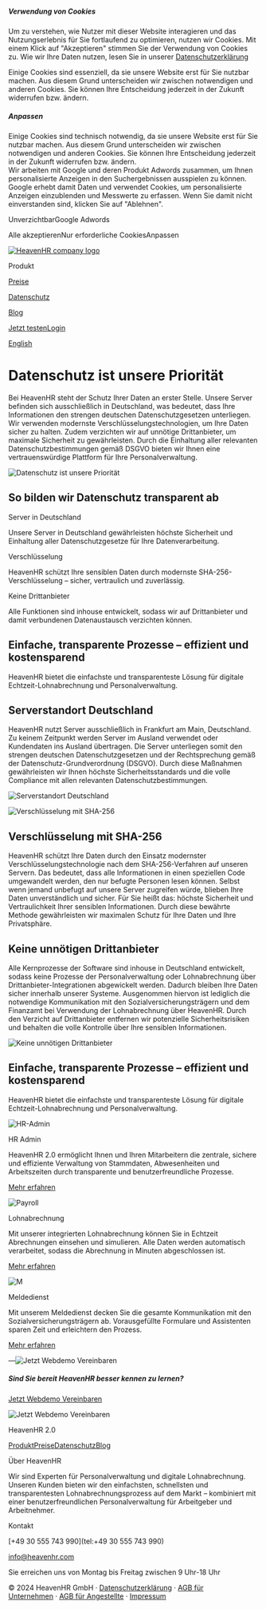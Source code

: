 ##### Verwendung von Cookies

Um zu verstehen, wie Nutzer mit dieser Website interagieren und das Nutzungserlebnis für Sie fortlaufend zu optimieren, nutzen wir Cookies. Mit einem Klick auf "Akzeptieren" stimmen Sie der Verwendung von Cookies zu. Wie wir Ihre Daten nutzen, lesen Sie in unserer [Datenschutzerklärung](https://www.heavenhr.com/web/DE/de/datenschutzerklaerung)  
  
Einige Cookies sind essenziell, da sie unsere Website erst für Sie nutzbar machen. Aus diesem Grund unterscheiden wir zwischen notwendigen und anderen Cookies. Sie können Ihre Entscheidung jederzeit in der Zukunft widerrufen bzw. ändern.

##### Anpassen

Einige Cookies sind technisch notwendig, da sie unsere Website erst für Sie nutzbar machen. Aus diesem Grund unterscheiden wir zwischen notwendigen und anderen Cookies. Sie können Ihre Entscheidung jederzeit in der Zukunft widerrufen bzw. ändern.  
Wir arbeiten mit Google und deren Produkt Adwords zusammen, um Ihnen personalisierte Anzeigen in den Suchergebnissen ausspielen zu können. Google erhebt damit Daten und verwendet Cookies, um personalisierte Anzeigen einzublenden und Messwerte zu erfassen. Wenn Sie damit nicht einverstanden sind, klicken Sie auf "Ablehnen".

UnverzichtbarGoogle Adwords

Alle akzeptierenNur erforderliche CookiesAnpassen

[![HeavenHR company logo](/web/heaven_hr2_logo.png)](https://www.heavenhr.com/web/DE/de)

Produkt

[Preise](https://www.heavenhr.com/web/DE/de/preise)

[Datenschutz](https://www.heavenhr.com/web/DE/de/datenschutz)

[Blog](https://blog.heavenhr.de/)

[Jetzt testen](https://www.heavenhr.com/web/DE/de/registrieren)[Login](https://www.heavenhr.com/web/DE/de/login)

[English](https://www.heavenhr.com/web/EN/en/data-protection)

Datenschutz ist unsere Priorität
================================

Bei HeavenHR steht der Schutz Ihrer Daten an erster Stelle. Unsere Server befinden sich ausschließlich in Deutschland, was bedeutet, dass Ihre Informationen den strengen deutschen Datenschutzgesetzen unterliegen. Wir verwenden modernste Verschlüsselungstechnologien, um Ihre Daten sicher zu halten. Zudem verzichten wir auf unnötige Drittanbieter, um maximale Sicherheit zu gewährleisten. Durch die Einhaltung aller relevanten Datenschutzbestimmungen gemäß DSGVO bieten wir Ihnen eine vertrauenswürdige Plattform für Ihre Personalverwaltung.

![Datenschutz ist unsere Priorität](/web/data-protection-01b.png)

So bilden wir Datenschutz transparent ab
----------------------------------------

Server in Deutschland

Unsere Server in Deutschland gewährleisten höchste Sicherheit und Einhaltung aller Datenschutzgesetze für Ihre Datenverarbeitung.

Verschlüsselung

HeavenHR schützt Ihre sensiblen Daten durch modernste SHA-256-Verschlüsselung – sicher, vertraulich und zuverlässig.

Keine Drittanbieter

Alle Funktionen sind inhouse entwickelt, sodass wir auf Drittanbieter und damit verbundenen Datenaustausch verzichten können.

Einfache, transparente Prozesse – effizient und kostensparend
-------------------------------------------------------------

HeavenHR bietet die einfachste und transparenteste Lösung für digitale Echtzeit-Lohnabrechnung und Personalverwaltung.

Serverstandort Deutschland
--------------------------

HeavenHR nutzt Server ausschließlich in Frankfurt am Main, Deutschland. Zu keinem Zeitpunkt werden Server im Ausland verwendet oder Kundendaten ins Ausland übertragen. Die Server unterliegen somit den strengen deutschen Datenschutzgesetzen und der Rechtsprechung gemäß der Datenschutz-Grundverordnung (DSGVO). Durch diese Maßnahmen gewährleisten wir Ihnen höchste Sicherheitsstandards und die volle Compliance mit allen relevanten Datenschutzbestimmungen.

![Serverstandort Deutschland](/web/data-protection-02b.png)

![Verschlüsselung mit SHA-256](/web/data-protection-03b.png)

Verschlüsselung mit SHA-256
---------------------------

HeavenHR schützt Ihre Daten durch den Einsatz modernster Verschlüsselungstechnologie nach dem SHA-256-Verfahren auf unseren Servern. Das bedeutet, dass alle Informationen in einen speziellen Code umgewandelt werden, den nur befugte Personen lesen können. Selbst wenn jemand unbefugt auf unsere Server zugreifen würde, blieben Ihre Daten unverständlich und sicher. Für Sie heißt das: höchste Sicherheit und Vertraulichkeit Ihrer sensiblen Informationen. Durch diese bewährte Methode gewährleisten wir maximalen Schutz für Ihre Daten und Ihre Privatsphäre.

Keine unnötigen Drittanbieter
-----------------------------

Alle Kernprozesse der Software sind inhouse in Deutschland entwickelt, sodass keine Prozesse der Personalverwaltung oder Lohnabrechnung über Drittanbieter-Integrationen abgewickelt werden. Dadurch bleiben Ihre Daten sicher innerhalb unserer Systeme. Ausgenommen hiervon ist lediglich die notwendige Kommunikation mit den Sozialversicherungsträgern und dem Finanzamt bei Verwendung der Lohnabrechnung über HeavenHR. Durch den Verzicht auf Drittanbieter entfernen wir potenzielle Sicherheitsrisiken und behalten die volle Kontrolle über Ihre sensiblen Informationen.

![Keine unnötigen Drittanbieter](/web/data-protection-04b.png)

Einfache, transparente Prozesse – effizient und kostensparend
-------------------------------------------------------------

HeavenHR bietet die einfachste und transparenteste Lösung für digitale Echtzeit-Lohnabrechnung und Personalverwaltung.

![HR-Admin](/web/icon-hhr-admin.svg)

HR Admin

HeavenHR 2.0 ermöglicht Ihnen und Ihren Mitarbeitern die zentrale, sichere und effiziente Verwaltung von Stammdaten, Abwesenheiten und Arbeitszeiten durch transparente und benutzerfreundliche Prozesse.

[Mehr erfahren](https://www.heavenhr.com/web/DE/de/product-overview)

![Payroll](/web/icon-payroll.svg)

Lohnabrechnung

Mit unserer integrierten Lohnabrechnung können Sie in Echtzeit Abrechnungen einsehen und simulieren. Alle Daten werden automatisch verarbeitet, sodass die Abrechnung in Minuten abgeschlossen ist.

[Mehr erfahren](https://www.heavenhr.com/web/DE/de/lohnabrechnung)

![M](/web/icon-webdemo.svg)

Meldedienst

Mit unserem Meldedienst decken Sie die gesamte Kommunikation mit den Sozialversicherungsträgern ab. Vorausgefüllte Formulare und Assistenten sparen Zeit und erleichtern den Prozess.

[Mehr erfahren](https://www.heavenhr.com/web/DE/de/meldedienst)

—![Jetzt Webdemo Vereinbaren](/web/icon-webdemo.svg)

##### Sind Sie bereit HeavenHR besser kennen zu lernen?

[Jetzt Webdemo Vereinbaren](https://calendly.com/d/dyv-wwv-m4c "Jetzt Webdemo Vereinbaren")

![Jetzt Webdemo Vereinbaren](/web/icon-webdemo-white.svg)

HeavenHR 2.0

[Produkt](https://www.heavenhr.com/web/DE/de/product-overview)[Preise](https://www.heavenhr.com/web/DE/de/preise)[Datenschutz](https://www.heavenhr.com/web/DE/de/datenschutz)[Blog](https://blog.heavenhr.de/)

Über HeavenHR

Wir sind Experten für Personalverwaltung und digitale Lohnabrechnung. Unseren Kunden bieten wir den einfachsten, schnellsten und transparentesten Lohnabrechnungsprozess auf dem Markt – kombiniert mit einer benutzerfreundlichen Personalverwaltung für Arbeitgeber und Arbeitnehmer.

Kontakt

[+49 30 555 743 990](tel:+49 30 555 743 990)

[info@heavenhr.com](mailto:info@heavenhr.com)

Sie erreichen uns von Montag bis Freitag zwischen 9 Uhr-18 Uhr

[](https://www.facebook.com/HeavenHRde/)[](https://twitter.com/heavenhr_de)[](https://www.linkedin.com/company/heavenhr)[](https://www.xing.com/company/heavenhr)[](https://www.meetup.com/de-DE/Berlin-Vernetzung-mit-Personalfachleuten-Meetup-Gruppe/)[](https://www.instagram.com/heavenhr_de/)

© 2024 HeavenHR GmbH · [Datenschutzerklärung](https://www.heavenhr.com/web/DE/de/datenschutzerklaerung) · [AGB für Unternehmen](https://www.heavenhr.com/web/DE/de/agb-firma) · [AGB für Angestellte](https://www.heavenhr.com/web/DE/de/agb-mitarbeiter) · [Impressum](https://www.heavenhr.com/web/DE/de/impressum)